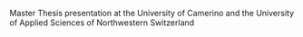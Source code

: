 Master Thesis presentation at the University of Camerino and the University of Applied Sciences of Northwestern Switzerland
